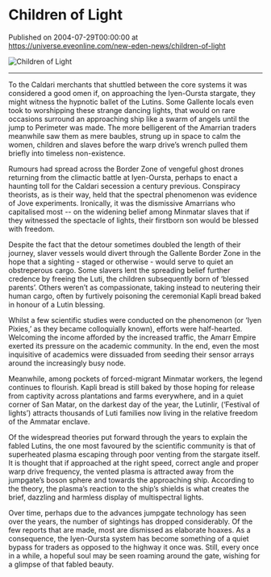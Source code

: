 # Children of Light
Published on 2004-07-29T00:00:00 at https://universe.eveonline.com/new-eden-news/children-of-light

![Children of Light](https://web.ccpgamescdn.com/communityassets/img/chronicles/chronicleImage/C_o_l.jpg)

---
To the Caldari merchants that shuttled between the core systems it was considered a good omen if, on approaching the Iyen-Oursta stargate, they might witness the hypnotic ballet of the Lutins. Some Gallente locals even took to worshipping these strange dancing lights, that would on rare occasions surround an approaching ship like a swarm of angels until the jump to Perimeter was made. The more belligerent of the Amarrian traders meanwhile saw them as mere baubles, strung up in space to calm the women, children and slaves before the warp drive’s wrench pulled them briefly into timeless non-existence.

Rumours had spread across the Border Zone of vengeful ghost drones returning from the climactic battle at Iyen-Oursta, perhaps to enact a haunting toll for the Caldari secession a century previous. Conspiracy theorists, as is their way, held that the spectral phenomenon was evidence of Jove experiments. Ironically, it was the dismissive Amarrians who capitalised most -- on the widening belief among Minmatar slaves that if they witnessed the spectacle of lights, their firstborn son would be blessed with freedom.

Despite the fact that the detour sometimes doubled the length of their journey, slaver vessels would divert through the Gallente Border Zone in the hope that a sighting - staged or otherwise - would serve to quiet an obstreperous cargo. Some slavers lent the spreading belief further credence by freeing the Luti, the children subsequently born of ‘blessed parents’. Others weren’t as compassionate, taking instead to neutering their human cargo, often by furtively poisoning the ceremonial Kapli bread baked in honour of a Lutin blessing.

Whilst a few scientific studies were conducted on the phenomenon (or ‘Iyen Pixies,’ as they became colloquially known), efforts were half-hearted. Welcoming the income afforded by the increased traffic, the Amarr Empire exerted its pressure on the academic community. In the end, even the most inquisitive of academics were dissuaded from seeding their sensor arrays around the increasingly busy node.

Meanwhile, among pockets of forced-migrant Minmatar workers, the legend continues to flourish. Kapli bread is still baked by those hoping for release from captivity across plantations and farms everywhere, and in a quiet corner of San Matar, on the darkest day of the year, the Lutinlir, (‘Festival of lights’) attracts thousands of Luti families now living in the relative freedom of the Ammatar enclave.

Of the widespread theories put forward through the years to explain the fabled Lutins, the one most favoured by the scientific community is that of superheated plasma escaping through poor venting from the stargate itself. It is thought that if approached at the right speed, correct angle and proper warp drive frequency, the vented plasma is attracted away from the jumpgate’s boson sphere and towards the approaching ship. According to the theory, the plasma’s reaction to the ship’s shields is what creates the brief, dazzling and harmless display of multispectral lights.

Over time, perhaps due to the advances jumpgate technology has seen over the years, the number of sightings has dropped considerably. Of the few reports that are made, most are dismissed as elaborate hoaxes. As a consequence, the Iyen-Oursta system has become something of a quiet bypass for traders as opposed to the highway it once was. Still, every once in a while, a hopeful soul may be seen roaming around the gate, wishing for a glimpse of that fabled beauty.
